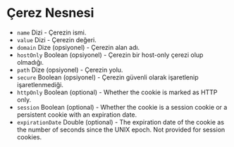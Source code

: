 # Çerez Nesnesi

* `name` Dizi - Çerezin ismi.
* `value` Dizi - Çerezin değeri.
* `domain` Dize (opsiyonel) - Çerezin alan adı.
* `hostOnly` Boolean (opsiyonel) - Çerezin bir host-only çerezi olup olmadığı.
* `path` Dize (opsiyonel) - Çerezin yolu.
* `secure` Boolean (opsiyonel) - Çerezin güvenli olarak işaretlenip işaretlenmediği.
* `httpOnly` Boolean (optional) - Whether the cookie is marked as HTTP only.
* `session` Boolean (optional) - Whether the cookie is a session cookie or a persistent cookie with an expiration date.
* `expirationDate` Double (optional) - The expiration date of the cookie as the number of seconds since the UNIX epoch. Not provided for session cookies.